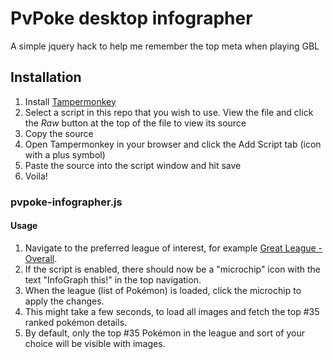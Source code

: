# PvPoke desktop infographer

A simple jquery hack to help me remember the top meta when playing GBL

## Installation

1. Install [Tampermonkey](https://tampermonkey.net/)
1. Select a script in this repo that you wish to use. View the file and click the _Raw_ button at the top of the file to view its source
1. Copy the source
1. Open Tampermonkey in your browser and click the Add Script tab (icon with a plus symbol)
1. Paste the source into the script window and hit save
1. Voila!

### pvpoke-infographer.js
#### Usage

1. Navigate to the preferred league of interest, for example [Great League - Overall](https://pvpoke.com/rankings/all/1500/overall/).
1. If the script is enabled, there should now be a "microchip" icon with the text "InfoGraph this!" in the top navigation.
1. When the league (list of Pokémon) is loaded, click the microchip to apply the changes.
1. This might take a few seconds, to load all images and fetch the top #35 ranked pokémon details.
1. By default, only the top #35 Pokémon in the league and sort of your choice will be visible with images.
